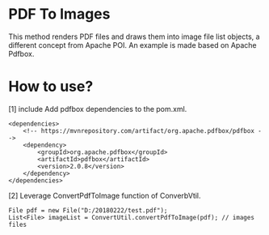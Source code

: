 # PDF To Images
This method renders PDF files and draws them into image file list objects, a different concept from Apache POI. An example is made based on Apache Pdfbox.

# How to use?
[1] include Add pdfbox dependencies to the pom.xml.

	<dependencies>
		<!-- https://mvnrepository.com/artifact/org.apache.pdfbox/pdfbox -->
		<dependency>
			<groupId>org.apache.pdfbox</groupId>
			<artifactId>pdfbox</artifactId>
			<version>2.0.8</version>
		</dependency>
	</dependencies>

[2] Leverage ConvertPdfToImage function of ConverbVtil.

	File pdf = new File("D:/20180222/test.pdf");
    List<File> imageList = ConvertUtil.convertPdfToImage(pdf); // images files
